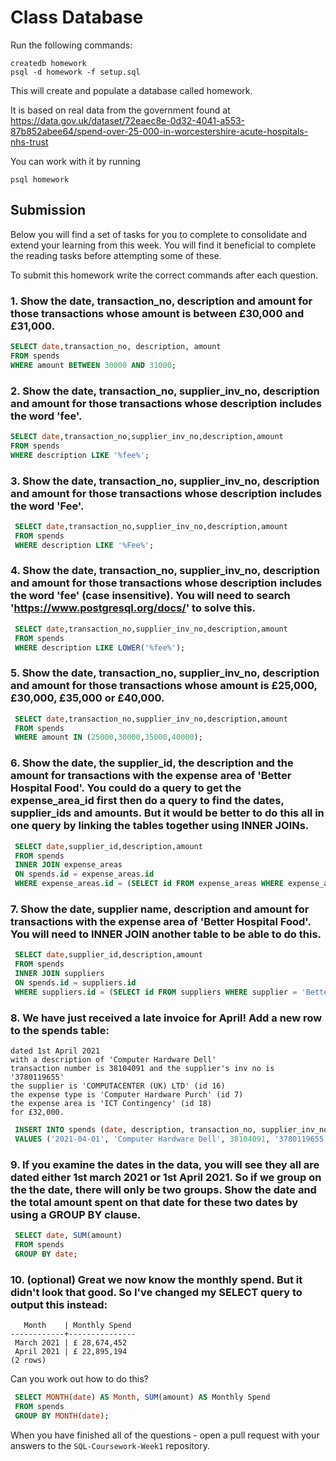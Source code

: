 # Class Database
Run the following commands:
```
createdb homework
psql -d homework -f setup.sql
```
This will create and populate a database called homework.

It is based on real data from the government found at
https://data.gov.uk/dataset/72eaec8e-0d32-4041-a553-87b852abee64/spend-over-25-000-in-worcestershire-acute-hospitals-nhs-trust

You can work with it by running
```
psql homework
```
## Submission

Below you will find a set of tasks for you to complete to consolidate and extend your learning from this week. You will find it beneficial to complete the reading tasks before attempting some of these.

To submit this homework write the correct commands after each question.

### 1. Show the date, transaction_no, description and amount for those transactions whose amount is between £30,000 and £31,000.
```sql
SELECT date,transaction_no, description, amount 
FROM spends 
WHERE amount BETWEEN 30000 AND 31000;
```
### 2. Show the date, transaction_no, supplier_inv_no, description and amount for those transactions whose description includes the word 'fee'.
```sql
SELECT date,transaction_no,supplier_inv_no,description,amount 
FROM spends
WHERE description LIKE '%fee%';
```
### 3. Show the date, transaction_no, supplier_inv_no, description and amount for those transactions whose description includes the word 'Fee'.
```sql
 SELECT date,transaction_no,supplier_inv_no,description,amount
 FROM spends
 WHERE description LIKE '%Fee%';
```
### 4. Show the date, transaction_no, supplier_inv_no, description and amount for those transactions whose description includes the word 'fee' (case insensitive). You will need to search 'https://www.postgresql.org/docs/' to solve this.
```sql
 SELECT date,transaction_no,supplier_inv_no,description,amount
 FROM spends
 WHERE description LIKE LOWER('%fee%');
```
### 5. Show the date, transaction_no, supplier_inv_no, description and amount for those transactions whose amount is £25,000, £30,000, £35,000 or £40,000.
```sql
 SELECT date,transaction_no,supplier_inv_no,description,amount
 FROM spends
 WHERE amount IN (25000,30000,35000,40000);
```
### 6. Show the date, the supplier_id, the description and the amount for transactions with the expense area of 'Better Hospital Food'. You could do a query to get the expense_area_id first then do a query to find the dates, supplier_ids and amounts. But it would be better to do this all in one query by linking the tables together using INNER JOINs.
```sql
 SELECT date,supplier_id,description,amount
 FROM spends 
 INNER JOIN expense_areas
 ON spends.id = expense_areas.id
 WHERE expense_areas.id = (SELECT id FROM expense_areas WHERE expense_area = 'Better Hospital Food');
```
### 7. Show the date, supplier name, description and amount for transactions with the expense area of 'Better Hospital Food'. You will need to INNER JOIN another table to be able to do this.
```sql
 SELECT date,supplier_id,description,amount
 FROM spends
 INNER JOIN suppliers
 ON spends.id = suppliers.id
 WHERE suppliers.id = (SELECT id FROM suppliers WHERE supplier = 'Better Hospital Food');
```
### 8. We have just received a late invoice for April! Add a new row to the spends table:
    dated 1st April 2021
    with a description of 'Computer Hardware Dell'
    transaction number is 38104091 and the supplier's inv no is '3780119655'
    the supplier is 'COMPUTACENTER (UK) LTD' (id 16)
    the expense type is 'Computer Hardware Purch' (id 7)
    the expense area is 'ICT Contingency' (id 18)
    for £32,000.
```sql
 INSERT INTO spends (date, description, transaction_no, supplier_inv_no, supplier_id, expense_type_id, expense_area_id, amount)
 VALUES ('2021-04-01', 'Computer Hardware Dell', 38104091, '3780119655', 16, 7, 18, 32);
```
### 9. If you examine the dates in the data, you will see they all are dated either 1st march 2021 or 1st April 2021. So if we group on the the date, there will only be two groups. Show the date and the total amount spent on that date for these two dates by using a GROUP BY clause.
```sql
 SELECT date, SUM(amount)
 FROM spends
 GROUP BY date;
```
### 10. (optional) Great we now know the monthly spend. But it didn't look that good. So I've changed my SELECT query to output this instead:
```
   Month    | Monthly Spend 
------------+---------------
 March 2021 | £ 28,674,452
 April 2021 | £ 22,895,194
(2 rows)
```
Can you work out how to do this?

```sql
 SELECT MONTH(date) AS Month, SUM(amount) AS Monthly Spend
 FROM spends
 GROUP BY MONTH(date);
```

When you have finished all of the questions - open a pull request with your answers to the `SQL-Coursework-Week1` repository.
